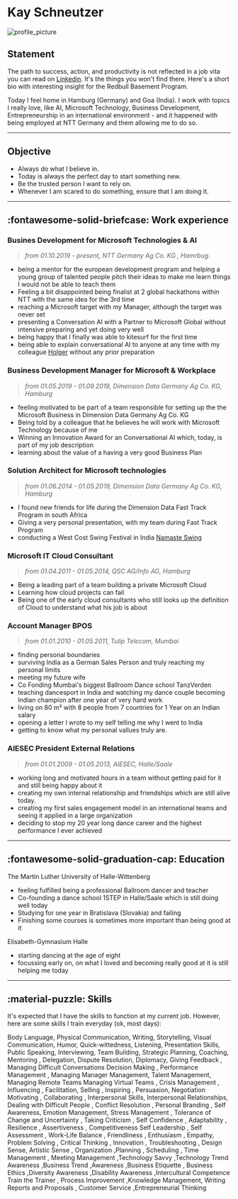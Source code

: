 # Kay Schneutzer

![profile_picture](https://media-exp1.licdn.com/dms/image/C4D03AQEjI98_MGcNsg/profile-displayphoto-shrink_400_400/0/1542322521822?e=1640822400&v=beta&t=5Brrb916zz5TOYuy7toHiMAIR0Bva0YrRBjNzfer9uc)

## Statement

The path to success, action, and productivity is not reflected in a job vita you can read on [Linkedin](https://www.linkedin.com/in/kay-schneutzer-50169817/"Linkedin"). It's the things you won't find there. Here's a short bio with interesting insight for the Redbull Basement Program. 

Today  I  feel home in Hamburg (Germany) and Goa (India). I work with topics I really love, like AI, Microsoft Technology, Business Development, Entrepreneurship in an international environment - and it happened with being employed at NTT Germany and them allowing me to do so. 

---
## Objective

* Always do what I believe in. 
* Today is always the perfect day to start something new. 
* Be the trusted person I want to rely on.
* Whenever I am scared to do something, ensure that I am doing it.  
  
---
## :fontawesome-solid-briefcase: Work experience
### Busines Development for Microsoft Technologies & AI 
> *from 01.10.2019 - present, NTT Germany Ag Co. KG , Hamrbug.* <br>

* being a mentor for the european development program  and helping a young group of talented people pitch their ideas to make me learn things I would not be able to teach them
* Feeling a bit disappointed being finalist at 2 global hackathons within NTT with the same idea for the 3rd time
* reaching a Microsoft target with my Manager, although the target was never set
* presenting a Conversation AI with a Partner to Microsoft Global without intensive preparing and yet doing very well
* being happy that I finally was able to kitesurf for the first time
* being able to explain conversational AI to anyone at any time with my colleague [Holger](https://github.com/holgerimbery"Holger") without any prior preparation

### Business Development Manager for Microsoft & Workplace 
> *from 01.05.2019 - 01.09.2019, Dimension Data Germany Ag Co. KG, Hamburg* <br>

* feeling motivated to be part of a team responsible for setting up the the Microsoft Business in Dimension Data Germany Ag Co. KG
* Being told by a colleague that he believes he will work with Microsoft Technology because of me
* Winning an Innovation Award for an Conversational AI which, today, is part of my job description
* learning about the value of a having a very good Business Plan 

###  Solution Architect for Microsoft technologies 
> *from 01.06.2014 - 01.05.2019, Dimension Data Germany Ag Co. KG, Hamburg* <br>

* I found new friends for life during the Dimension Data Fast Track Program in south Africa
* Giving a very personal presentation, with my team during Fast Track Program
* conducting a West Cost Swing Festival in India [Namaste Swing](https://namasteswing.in/?fbclid=IwAR0uXs7akKQcK8jYuyX1Mn10ynVbIk6T94COuCZo9Is5tmRcFl4Gt54W6Xc)

###  Microsoft IT Cloud Consultant 
> *from 01.04.2011 - 01.05.2014, QSC AG/Info AG, Hamburg* <br>

* Being a leading part of a team building a private Microsoft Cloud
* Learning how cloud projects can fail
* Being one of the early cloud consultants who still looks up the definition of Cloud to understand what his job is about

###  Account Manager BPOS 
> *from 01.01.2010 - 01.05.2011, Tulip Telecom, Mumbai* <br>

* finding personal boundaries
* surviving India as a German Sales Person and truly reaching my personal limits 
* meeting my future wife 
* Co Fonding Mumbai's biggest Ballroom Dance school TanzVerden
* teaching dancesport in India and watching my dance couple becoming Indian champion after one year of very hard work
* living on 80 m² with 8 people from 7 countries for 1 Year on an Indian salary 
* opening a letter I wrote to my self telling me why I went to India
* getting to know what my personal vallues truly are. 

###  AIESEC President External Relations 
> *from 01.01.2009 - 01.05.2013, AIESEC, Halle/Saale* <br>

* working long and motivated hours in a team without getting paid for it and still being happy about it
* creating my own internal relationship and friendships which are still alive today.
* creating my first sales engagement model in an international teams and seeing it applied in a large organization
* deciding to stop my 20 year long dance career and the highest performance I ever achieved


---

## :fontawesome-solid-graduation-cap: Education
The Martin Luther University of Halle-Wittenberg

  * feeling fulfilled being a professional Ballroom dancer and teacher 
  * Co-founding a dance school 1STEP in Halle/Saale which is still doing well today
  * Studying for one year in Bratislava (Slovakia) and failing
  * Finishing some courses is sometimes more important than being good at it
    

Elisabeth-Gymnasium Halle

  * starting dancing at the age of eight
  * focussing early on, on what I loved and becoming really good at it is still helping me today

---

## :material-puzzle: Skills
It's expected that I have the skills to function at my current job.
However, here are some skills I train everyday (ok, most days): 

Body Language, Physical Communication, Writing, Storytelling, Visual Communication,  Humor, Quick-wittedness, Listening, Presentation Skills,  Public Speaking, Interviewing, Team Building, Strategic Planning, Coaching, Mentoring , Delegation, Dispute Resolution, Diplomacy, Giving Feedback , Managing Difficult Conversations 
Decision Making , Performance Management , Managing Manager Management,  Talent Management, Managing Remote Teams 
Managing Virtual Teams , Crisis Management , Influencing , Facilitation, Selling , Inspiring , Persuasion, Negotiation
Motivating , Collaborating , Interpersonal Skills, Interpersonal Relationships, Dealing with Difficult People , Conflict Resolution , Personal Branding , Self Awareness, Emotion Management, Stress Management , Tolerance of Change and Uncertainty , Taking Criticism , Self Confidence , Adaptability ,  Resilience , Assertiveness , Competitiveness 
Self Leadership , Self Assessment , Work-Life Balance , Friendliness , Enthusiasm , Empathy, Problem Solving , Critical Thinking , Innovation , Troubleshooting , Design Sense, Artistic Sense , Organization ,Planning , Scheduling , Time Management , Meeting Management ,Technology Savvy ,Technology Trend Awareness ,Business Trend ,Awareness ,Business Etiquette , Business Ethics ,Diversity Awareness ,Disability Awareness ,Intercultural Competence 
Train the Trainer , Process Improvement ,Knowledge Management, Writing Reports and Proposals , Customer Service ,Entrepreneurial Thinking
 
